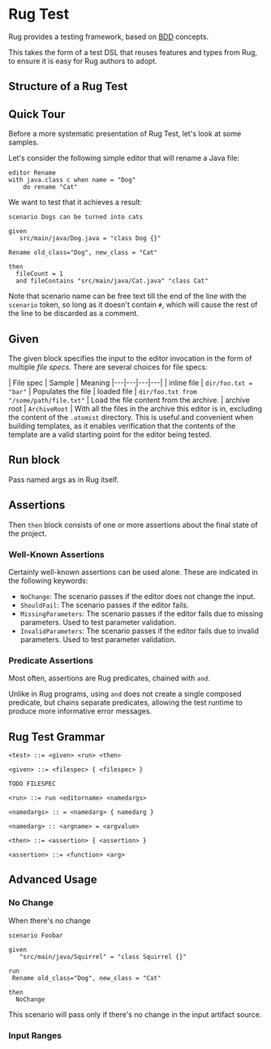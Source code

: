 # Rug Test

Rug provides a testing framework, based on [BDD](https://en.wikipedia.org/wiki/Behavior-driven_development) concepts. 

This takes the form of a test DSL that reuses features and types from Rug, to ensure it is easy for Rug authors to adopt.

## Structure of a Rug Test

## Quick Tour
Before a more systematic presentation of Rug Test, let's look at some samples.

Let's consider the following simple editor that will rename a Java file:

```
editor Rename
with java.class c when name = "Dog"
	do rename "Cat"
```
We want to test that it achieves a result:

```
scenario Dogs can be turned into cats

given
   src/main/java/Dog.java = "class Dog {}"

Rename old_class="Dog", new_class = "Cat"

then
  fileCount = 1
  and fileContains "src/main/java/Cat.java" "class Cat"
```
Note that scenario name can be free text till the end of the line with the `scenario` token, so long
as it doesn't contain `#`, which will cause the rest of the line to be discarded as a comment.

## Given
The given block specifies the input to the editor invocation in the form of multiple *file specs*. There are several choices for file specs:

|  File spec |  Sample | Meaning
|---|---|---|---|
| inline file | `dir/foo.txt = "bar"` | Populates the file |
loaded file | `dir/foo.txt from "/some/path/file.txt"` | Load the file content from the archive.
| archive root | `ArchiveRoot` | With all the files in the archive this editor is in, excluding the content of the `.atomist` directory. This is useful and convenient when building templates, as it enables verification that the contents of the template are a valid starting point for the editor being tested.
## Run block
Pass named args as in Rug itself.

## Assertions
Then `then` block consists of one or more assertions about the final state of the project.
### Well-Known Assertions
Certainly well-known assertions can be used alone. These are indicated in the following keywords:

* `NoChange`: The scenario passes if the editor does not change the input.
* `ShouldFail`: The scenario passes if the editor fails.
* `MissingParameters`: The scenario passes if the editor fails due to missing parameters. Used to test parameter validation.
* `InvalidParameters`: The scenario passes if the editor fails due to invalid parameters. Used to test parameter validation.

### Predicate Assertions
Most often, assertions are Rug predicates, chained with `and`.

Unlike in Rug programs, using `and` does not create a single composed predicate, but chains separate predicates, allowing the test runtime to produce more informative error messages.

## Rug Test Grammar

```
<test> ::= <given> <run> <then>

<given> ::= <filespec> { <filespec> }

TODO FILESPEC

<run> ::= run <editorname> <namedargs>

<namedargs> :: = <namedarg> { namedarg }

<namedarg> :: <argname> = <argvalue>

<then> ::= <assertion> { <assertion> }

<assertion> ::= <function> <arg>

```
## Advanced Usage
### No Change
When there's no change

```
scenario Foobar

given
   "src/main/java/Squirrel" = "class Squirrel {}"

run
 Rename old_class="Dog", new_class = "Cat"

then
  NoChange
```
This scenario will pass only if there's no change in the input artifact source.
### Input Ranges
